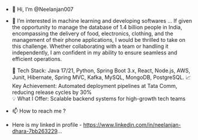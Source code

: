 - 👋 Hi, I’m @Neelanjan007
- 👀 I’m interested in machine learning and developing softwares ...
    If given the opportunity to manage the database of 1.4 billion people in India, encompassing the delivery of food, electronics, clothing, and the management of         their phone applications, I would be thrilled to take on this challenge. Whether collaborating with a team or handling it independently, I am confident in my           ability to ensure seamless and efficient operations.
    
    🔧 Tech Stack: Java 17/21, Python, Spring Boot 3.x, React, Node.js, AWS, Junit, Hibernate, Spring MVC, Kafka, MySQL, MongoDB, PostgreSQL.
    📈 Key Achievement: Automated deployment pipelines at Tata Comm, reducing release cycles by 30%  
    💡 What I Offer: Scalable backend systems for high-growth tech teams  
- 📫 How to reach me ?
- Here is my linked in profile - https://www.linkedin.com/in/neelanjan-dhara-7bb263229...

<!---
Neelanjan007/Neelanjan007 is a ✨ special ✨ repository because its `README.md` (this file) appears on your GitHub profile.
You can click the Preview link to take a look at your changes.
--->
